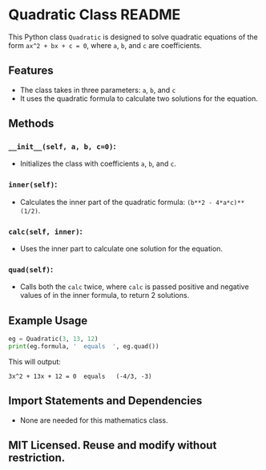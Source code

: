 # Quadratic Class README
This Python class `Quadratic` is designed to solve quadratic equations of the form `ax^2 + bx + c = 0`, where `a`, `b`, and `c` are coefficients.

## Features
* The class takes in three parameters: `a`, `b`, and `c`
* It uses the quadratic formula to calculate two solutions for the equation.

## Methods
### `__init__(self, a, b, c=0)`:
* Initializes the class with coefficients `a`, `b`, and `c`.
### `inner(self)`:
* Calculates the inner part of the quadratic formula: `(b**2 - 4*a*c)**(1/2)`.
### `calc(self, inner)`:
* Uses the inner part to calculate one solution for the equation.
### `quad(self)`:
* Calls both the `calc` twice, where `calc` is passed positive and negative values of in the inner formula, to return 2 solutions.

## Example Usage
```python
eg = Quadratic(3, 13, 12)
print(eg.formula, '  equals  ', eg.quad())
```
This will output:
```
3x^2 + 13x + 12 = 0  equals   (-4/3, -3)
```

## Import Statements and Dependencies
* None are needed for this mathematics class.
## MIT Licensed. Reuse and modify without restriction.